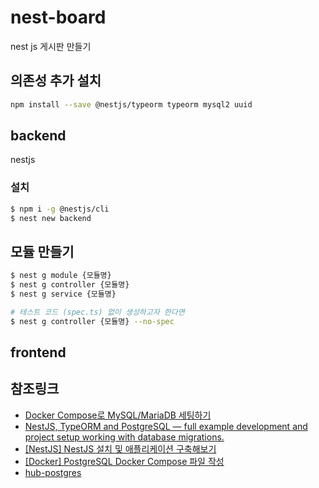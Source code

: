 # nest-board

nest js 게시판 만들기

## 의존성 추가 설치

```sh
npm install --save @nestjs/typeorm typeorm mysql2 uuid
```

## backend

nestjs

### 설치

```sh
$ npm i -g @nestjs/cli
$ nest new backend
```

## 모듈 만들기

```sh
$ nest g module {모듈명}
$ nest g controller {모듈명}
$ nest g service {모듈명}

# 테스트 코드 (spec.ts) 없이 생성하고자 한다면
$ nest g controller {모듈명} --no-spec
```

## frontend

## 참조링크

- [Docker Compose로 MySQL/MariaDB 세팅하기](https://int-i.github.io/sql/2020-12-31/mysql-docker-compose/)
- [NestJS, TypeORM and PostgreSQL — full example development and project setup working with database migrations.](https://medium.com/@gausmann.simon/nestjs-typeorm-and-postgresql-full-example-development-and-project-setup-working-with-database-c1a2b1b11b8f)
- [[NestJS] NestJS 설치 및 애플리케이션 구축해보기](https://kth990303.tistory.com/410)
- [[Docker] PostgreSQL Docker Compose 파일 작성](https://afsdzvcx123.tistory.com/entry/Docker-PostgreSQL-Docker-Compose-%ED%8C%8C%EC%9D%BC-%EC%9E%91%EC%84%B1)
- [hub-postgres](https://hub.docker.com/_/postgres/tags)
